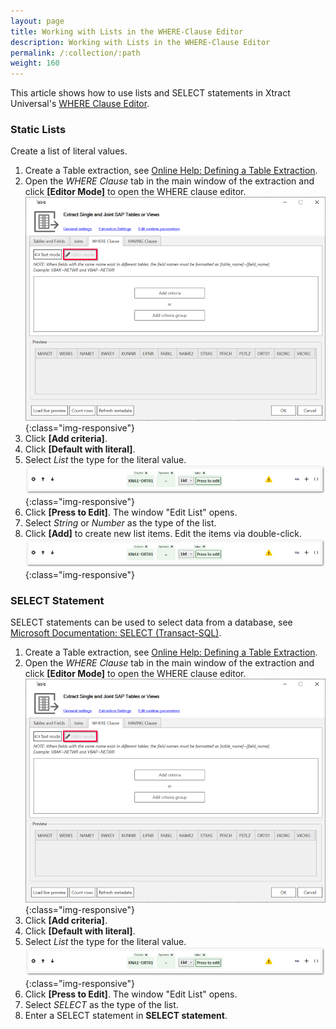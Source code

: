 ```yaml
---
layout: page
title: Working with Lists in the WHERE-Clause Editor
description: Working with Lists in the WHERE-Clause Editor
permalink: /:collection/:path
weight: 160
---
```


This article shows how to use lists and SELECT statements in Xtract Universal's [WHERE Clause Editor](https://help.theobald-software.com/en/xtract-universal/table/where-clause#where-clause-editor).<br>

<!---
### List Parameters

List parameters are not yet supported in the Table component.

1. Create a Table extraction, see [Online Help: Defining a Table Extraction](https://help.theobald-software.com/en/xtract-universal/getting-started/define-a-table-extraction).<br>
Look up the SAP Table *KNA1*.
2. Open the *WHERE Clause* tab in the main window of the extraction and click **[Editor Mode]** to open the WHERE clause editor. <br>
![where-clause-builder](/img/contents/where-clause-builder.png){:class="img-responsive"}
3. Click **[Add criteria]**.
4. Click **[Default with parameter].
-->

### Static Lists

Create a list of literal values.

1. Create a Table extraction, see [Online Help: Defining a Table Extraction](https://help.theobald-software.com/en/xtract-universal/getting-started/define-a-table-extraction).<br>
2. Open the *WHERE Clause* tab in the main window of the extraction and click **[Editor Mode]** to open the WHERE clause editor. <br>
![where-clause-editor](/img/contents/where-clause-builder.png){:class="img-responsive"}
3. Click **[Add criteria]**.
4. Click **[Default with literal]**.
5. Select *List* the type for the literal value.<br>
![where-clause-editor](/img/contents/xu/where-clause-editor-01.png){:class="img-responsive"}
6. Click **[Press to Edit]**. The window "Edit List" opens.
7. Select *String* or *Number* as the type of the list. 
8. Click **[Add]** to create new list items. Edit the items via double-click.<br>
![where-clause-editor](/img/contents/xu/where-clause-editor-01.png){:class="img-responsive"}

### SELECT Statement

SELECT statements can be used to select data from a database, see [Microsoft Documentation: SELECT (Transact-SQL)](https://learn.microsoft.com/en-us/sql/t-sql/queries/select-transact-sql?view=sql-server-ver16).

1. Create a Table extraction, see [Online Help: Defining a Table Extraction](https://help.theobald-software.com/en/xtract-universal/getting-started/define-a-table-extraction).<br>
2. Open the *WHERE Clause* tab in the main window of the extraction and click **[Editor Mode]** to open the WHERE clause editor. <br>
![where-clause-editor](/img/contents/where-clause-builder.png){:class="img-responsive"}
3. Click **[Add criteria]**.
4. Click **[Default with literal]**.
5. Select *List* the type for the literal value.<br>
![where-clause-editor](/img/contents/xu/where-clause-editor-01.png){:class="img-responsive"}
6. Click **[Press to Edit]**. The window "Edit List" opens.
7. Select *SELECT* as the type of the list. 
8. Enter a SELECT statement in **SELECT statement**.